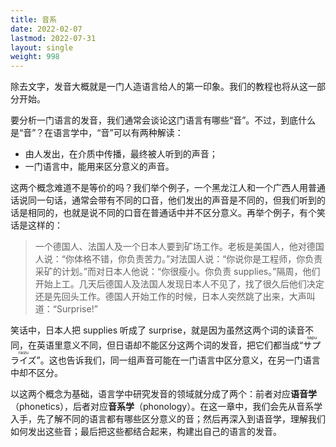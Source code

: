 ```yaml
---
title: 音系
date: 2022-02-07
lastmod: 2022-07-31
layout: single
weight: 998
---
```


<!--
涉及到的内容
第一节 熟悉的音系：音系 音位 IPA 音节 元音 辅音 清浊 送气 音段 超音段成分（声调） 正字法
第二节 陌生的特征：区分性特征 更多的元音、辅音 更多的超音段成分 phonotactics 音变（音位交替、中和等） 词法音系学 韵律音系学
第三节 调音与发声：实现 音素 调音部位 调音方式 发声态 气流机制 连续性与离散性 发声音系学 共振峰、听觉
第四节 上手设计音系：设计一个音系的思路 音系的“画风” 音位分布（概率） 手语
-->

除去文字，发音大概就是一门人造语言给人的第一印象。我们的教程也将从这一部分开始。

要分析一门语言的发音，我们通常会谈论这门语言有哪些“音”。不过，到底什么是“音”？在语言学中，“音”可以有两种解读：

- 由人发出，在介质中传播，最终被人听到的声音；
- 一门语言中，能用来区分意义的声音。

这两个概念难道不是等价的吗？我们举个例子，一个黑龙江人和一个广西人用普通话说同一句话，通常会带有不同的口音，他们发出的声音是不同的，但我们听到的话是相同的，也就是说不同的口音在普通话中并不区分意义。再举个例子，有个笑话是这样的：

> 一个德国人、法国人及一个日本人要到矿场工作。老板是美国人，他对德国人说：“你体格不错，你负责苦力。”对法国人说：“你说你是工程师，你负责采矿的计划。”而对日本人他说：“你很瘦小。你负责 supplies。”隔周，他们开始上工。几天后德国人及法国人发现日本人不见了，找了很久后他们决定还是先回头工作。德国人开始工作的时候，日本人突然跳了出来，大声叫道：“Surprise!”

笑话中，日本人把 supplies 听成了 surprise，就是因为虽然这两个词的读音不同，在英语里意义不同，但日语却不能区分这两个词的发音，把它们都当成“<ruby lang="ja"><rb>サプライズ</rb><rt>sapuraizu</rt></ruby>”。这也告诉我们，同一组声音可能在一门语言中区分意义，在另一门语言中却不区分。

以这两个概念为基础，语言学中研究发音的领域就分成了两个：前者对应**语音学**（phonetics），后者对应**音系学**（phonology）。在这一章中，我们会先从音系学入手，先了解不同的语言都有哪些区分意义的音；然后再深入到语音学，理解我们如何发出这些音；最后把这些都结合起来，构建出自己的语言的发音。
